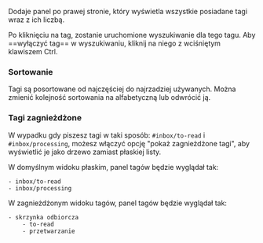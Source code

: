 Dodaje panel po prawej stronie, który wyświetla wszystkie posiadane tagi wraz z ich liczbą.

Po kliknięciu na tag, zostanie uruchomione wyszukiwanie dla tego tagu. Aby ==wyłączyć tag== w wyszukiwaniu, kliknij na niego z wciśniętym klawiszem Ctrl.

### Sortowanie

Tagi są posortowane od najczęściej do najrzadziej używanych. Można zmienić kolejność sortowania na alfabetyczną lub odwrócić ją.

### Tagi zagnieżdżone

W wypadku gdy piszesz tagi w taki sposób: `#inbox/to-read` i `#inbox/processing`, możesz włączyć opcję "pokaż zagnieżdżone tagi", aby wyświetlić je jako drzewo zamiast płaskiej listy.

W domyślnym widoku płaskim, panel tagów będzie wyglądał tak:

```
- inbox/to-read
- inbox/processing
```

W zagnieżdżonym widoku tagów, panel tagów będzie wyglądał tak:

```
- skrzynka odbiorcza
	- to-read
	- przetwarzanie
```